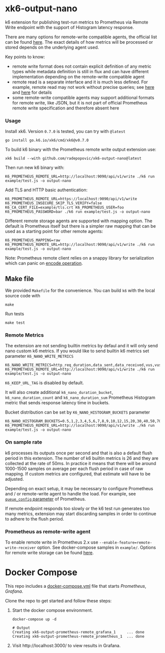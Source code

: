 # xk6-output-nano
k6 extension for publishing test-run metrics to Prometheus via Remote Write endpoint with the support of Histogram latency response.

There are many options for remote-write compatible agents, the official list can be found [here](https://prometheus.io/docs/operating/integrations/). The exact details of how metrics will be processed or stored depends on the underlying agent used.

Key points to know:

- remote write format does not contain explicit definition of any metric types while metadata definition is still in flux and can have different implementation depending on the remote-write compatible agent
- remote read is a separate interface and it is much less defined. For example, remote read may not work without precise queries; see [here](https://prometheus.io/docs/prometheus/latest/storage/#remote-storage-integrations) and [here](https://github.com/timescale/promscale/issues/64) for details
- some remote-write compatible agents may support additional formats for remote write, like JSON, but it is not part of official Prometheus remote write specification and therefore absent here

### Usage
Install xk6. Version `0.7.0` is tested, you can try with `@latest`
``` 
go install go.k6.io/xk6/cmd/xk6@v0.7.0
```

To build k6 binary with the Prometheus remote write output extension use:
```
xk6 build --with github.com/radepopovic/xk6-output-nano@latest 
```

Then run new k6 binary with:
```
K6_PROMETHEUS_REMOTE_URL=http://localhost:9090/api/v1/write ./k6 run example/test.js -o output-nano
```

Add TLS and HTTP basic authentication:
```
K6_PROMETHEUS_REMOTE_URL=https://localhost:9090/api/v1/write K6_PROMETHEUS_INSECURE_SKIP_TLS_VERIFY=false K6_CA_CERT_FILE=example/tls.crt K6_PROMETHEUS_USER=foo K6_PROMETHEUS_PASSWORD=bar ./k6 run example/test.js -o output-nano
```

Different remote storage agents are supported with mapping option. The default is Prometheus itself but there is a simpler raw mapping that can be used as a starting point for other remote agents:
```
K6_PROMETHEUS_MAPPING=raw K6_PROMETHEUS_REMOTE_URL=http://localhost:9090/api/v1/write ./k6 run example/test.js -o output-nano
```

Note: Prometheus remote client relies on a snappy library for serialization which can panic on [encode operation](https://github.com/golang/snappy/blob/544b4180ac705b7605231d4a4550a1acb22a19fe/encode.go#L22).

## Make file
We provided `Makefile` for the convenience. You can build `k6` with the local source code with
``` 
make
```
Run tests
``` 
make test
```


### Remote Metrics

The extension are not sending builtin metrics by defaul and it will only send 
nano custom k6 metrics.
If you would like to send builtin k6 metrics set parameter `K6_NANO_WRITE_METRICS`
```
K6_NANO_WRITE_METRICS=http_req_duration,data_sent,data_received,vus,vus_max K6_PROMETHEUS_REMOTE_URL=http://localhost:9090/api/v1/write ./k6 run example/test.js -o output-nano
```

`K6_KEEP_URL_TAG` is disabled by default.

It will also create additional `k6_nano_duration_bucket`, `k6_nano_duration_count` and `k6_nano_duration_sum` Prometheus Histogram metric 
that sends response latency time in buckets.

Bucket distribution can be set by `K6_NANO_HISTOGRAM_BUCKETS` parameter
```
K6_NANO_HISTOGRAM_BUCKETS=0.5,1,2,3,4,5,6,7,8,9,10,12,15,20,30,40,50,70,100,500,1000 K6_PROMETHEUS_REMOTE_URL=http://localhost:9090/api/v1/write ./k6 run example/test.js -o output-nano
```

### On sample rate
k6 processes its outputs once per second and that is also a default flush period in this extension. The number of k6 builtin metrics is 26 and they are collected at the rate of 50ms. In practice it means that there will be around 1000-1500 samples on average per each flush period in case of raw mapping. If custom metrics are configured, that estimate will have to be adjusted.

Depending on exact setup, it may be necessary to configure Prometheus and / or remote-write agent to handle the load. For example, see [`queue_config` parameter](https://prometheus.io/docs/practices/remote_write/) of Prometheus.

If remote endpoint responds too slowly or the k6 test run generates too many metrics, extension may start discarding samples in order to continue to adhere to the flush period.

### Prometheus as remote-write agent

To enable remote write in Prometheus 2.x use `--enable-feature=remote-write-receiver` option. See docker-compose samples in `example/`. Options for remote write storage can be found [here](https://prometheus.io/docs/operating/integrations/). 


# Docker Compose

This repo includes a [docker-compose.yml](docker-compose.yml) file that starts _Prometheus_, _Grafana_.

Clone the repo to get started and follow these steps: 

1. Start the docker compose environment.
    ```shell
    docker-compose up -d
    ```

    ```shell
    # Output
    Creating xk6-output-prometheus-remote_grafana_1     ... done
    Creating xk6-output-prometheus-remote_prometheus_1  ... done
    ```

2. Visit http://localhost:3000/ to view results in Grafana.
